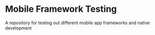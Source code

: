# Mobile Framework Testing

A repository for testing out different mobile app frameworks and native development
